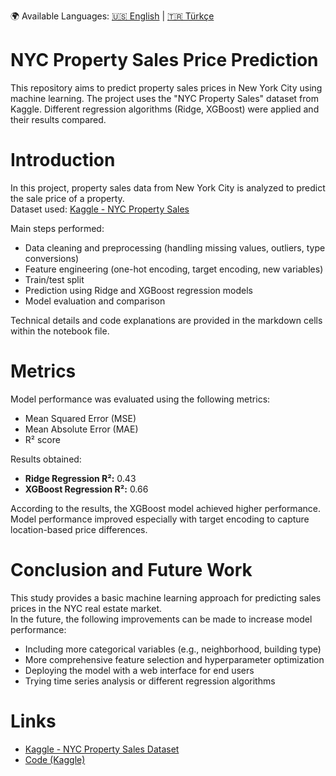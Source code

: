 🌍 Available Languages:
[🇺🇸 English](README.md) | [🇹🇷 Türkçe](README.tr.md)

# NYC Property Sales Price Prediction

This repository aims to predict property sales prices in New York City using machine learning. The project uses the "NYC Property Sales" dataset from Kaggle. Different regression algorithms (Ridge, XGBoost) were applied and their results compared.

# Introduction

In this project, property sales data from New York City is analyzed to predict the sale price of a property.  
Dataset used: [Kaggle - NYC Property Sales](https://www.kaggle.com/datasets/new-york-city/nyc-property-sales)

Main steps performed:
- Data cleaning and preprocessing (handling missing values, outliers, type conversions)
- Feature engineering (one-hot encoding, target encoding, new variables)
- Train/test split
- Prediction using Ridge and XGBoost regression models
- Model evaluation and comparison

Technical details and code explanations are provided in the markdown cells within the notebook file.

# Metrics

Model performance was evaluated using the following metrics:
- Mean Squared Error (MSE)
- Mean Absolute Error (MAE)
- R² score

Results obtained:
- **Ridge Regression R²:** 0.43
- **XGBoost Regression R²:** 0.66

According to the results, the XGBoost model achieved higher performance.  
Model performance improved especially with target encoding to capture location-based price differences.

# Conclusion and Future Work

This study provides a basic machine learning approach for predicting sales prices in the NYC real estate market.  
In the future, the following improvements can be made to increase model performance:
- Including more categorical variables (e.g., neighborhood, building type)
- More comprehensive feature selection and hyperparameter optimization
- Deploying the model with a web interface for end users
- Trying time series analysis or different regression algorithms

# Links

- [Kaggle - NYC Property Sales Dataset](https://www.kaggle.com/datasets/new-york-city/nyc-property-sales)
- [Code (Kaggle)](https://www.kaggle.com/code/u287ur/nyc-property-sales-price-prediction)